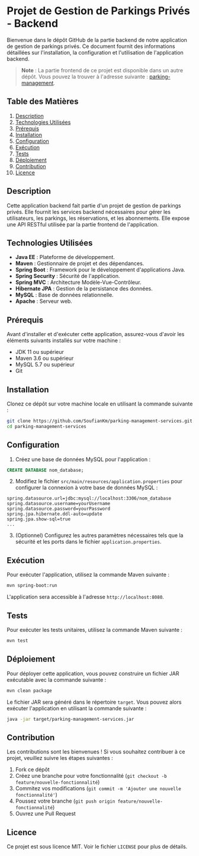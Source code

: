 # Projet de Gestion de Parkings Privés - Backend

Bienvenue dans le dépôt GitHub de la partie backend de notre application de gestion de parkings privés. Ce document fournit des informations détaillées sur l'installation, la configuration et l'utilisation de l'application backend.

> **Note** : La partie frontend de ce projet est disponible dans un autre dépôt. Vous pouvez la trouver à l'adresse suivante : [parking-management](https://github.com/OussamaFASSIR/parking-management.git).

## Table des Matières

1. [Description](#description)
2. [Technologies Utilisées](#technologies-utilisées)
3. [Prérequis](#prérequis)
4. [Installation](#installation)
5. [Configuration](#configuration)
6. [Exécution](#exécution)
7. [Tests](#tests)
8. [Déploiement](#déploiement)
9. [Contribution](#contribution)
10. [Licence](#licence)

## Description

Cette application backend fait partie d'un projet de gestion de parkings privés. Elle fournit les services backend nécessaires pour gérer les utilisateurs, les parkings, les réservations, et les abonnements. Elle expose une API RESTful utilisée par la partie frontend de l'application.

## Technologies Utilisées

- **Java EE** : Plateforme de développement.
- **Maven** : Gestionnaire de projet et des dépendances.
- **Spring Boot** : Framework pour le développement d'applications Java.
- **Spring Security** : Sécurité de l'application.
- **Spring MVC** : Architecture Modèle-Vue-Contrôleur.
- **Hibernate JPA** : Gestion de la persistance des données.
- **MySQL** : Base de données relationnelle.
- **Apache** : Serveur web.

## Prérequis

Avant d'installer et d'exécuter cette application, assurez-vous d'avoir les éléments suivants installés sur votre machine :

- JDK 11 ou supérieur
- Maven 3.6 ou supérieur
- MySQL 5.7 ou supérieur
- Git

## Installation

Clonez ce dépôt sur votre machine locale en utilisant la commande suivante :

```bash
git clone https://github.com/SoufianKm/parking-management-services.git
cd parking-management-services
```

## Configuration

1. Créez une base de données MySQL pour l'application :

```sql
CREATE DATABASE nom_database;
```

2. Modifiez le fichier `src/main/resources/application.properties` pour configurer la connexion à votre base de données MySQL :

```properties
spring.datasource.url=jdbc:mysql://localhost:3306/nom_database
spring.datasource.username=yourUsername
spring.datasource.password=yourPassword
spring.jpa.hibernate.ddl-auto=update
spring.jpa.show-sql=true
...
```

3. (Optionnel) Configurez les autres paramètres nécessaires tels que la sécurité et les ports dans le fichier `application.properties`.

## Exécution

Pour exécuter l'application, utilisez la commande Maven suivante :

```bash
mvn spring-boot:run
```

L'application sera accessible à l'adresse `http://localhost:8080`.

## Tests

Pour exécuter les tests unitaires, utilisez la commande Maven suivante :

```bash
mvn test
```

## Déploiement

Pour déployer cette application, vous pouvez construire un fichier JAR exécutable avec la commande suivante :

```bash
mvn clean package
```

Le fichier JAR sera généré dans le répertoire `target`. Vous pouvez alors exécuter l'application en utilisant la commande suivante :

```bash
java -jar target/parking-management-services.jar
```

## Contribution

Les contributions sont les bienvenues ! Si vous souhaitez contribuer à ce projet, veuillez suivre les étapes suivantes :

1. Fork ce dépôt
2. Créez une branche pour votre fonctionnalité (`git checkout -b feature/nouvelle-fonctionnalité`)
3. Commitez vos modifications (`git commit -m 'Ajouter une nouvelle fonctionnalité'`)
4. Poussez votre branche (`git push origin feature/nouvelle-fonctionnalité`)
5. Ouvrez une Pull Request

## Licence

Ce projet est sous licence MIT. Voir le fichier `LICENSE` pour plus de détails.

